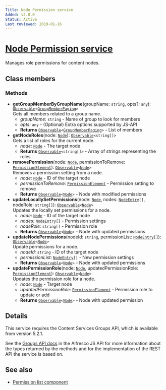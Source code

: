 ```yaml
---
Title: Node Permission service
Added: v2.0.0
Status: Active
Last reviewed: 2019-01-16
---
```


# [Node Permission service](../../../lib/content-services/src/lib/permission-manager/services/node-permission.service.ts "Defined in node-permission.service.ts")

Manages role permissions for content nodes.

## Class members

### Methods

*   **getGroupMemberByGroupName**(groupName: `string`, opts?: `any`): [`Observable`](http://reactivex.io/documentation/observable.html)`<`[`GroupMemberPaging`](https://github.com/Alfresco/alfresco-js-api/blob/develop/src/api/content-rest-api/docs/GroupMemberPaging.md)`>`<br/>
    Gets all members related to a group name.
    *   *groupName:* `string`  - Name of group to look for members
    *   *opts:* `any`  - (Optional) Extra options supported by JS-API
    *   **Returns** [`Observable`](http://reactivex.io/documentation/observable.html)`<`[`GroupMemberPaging`](https://github.com/Alfresco/alfresco-js-api/blob/develop/src/api/content-rest-api/docs/GroupMemberPaging.md)`>` - List of members
*   **getNodeRoles**(node: [`Node`](https://github.com/Alfresco/alfresco-js-api/blob/develop/src/api/content-rest-api/docs/Node.md)): [`Observable`](http://reactivex.io/documentation/observable.html)`<string[]>`<br/>
    Gets a list of roles for the current node.
    *   *node:* [`Node`](https://github.com/Alfresco/alfresco-js-api/blob/develop/src/api/content-rest-api/docs/Node.md)  - The target node
    *   **Returns** [`Observable`](http://reactivex.io/documentation/observable.html)`<string[]>` - Array of strings representing the roles
*   **removePermission**(node: [`Node`](https://github.com/Alfresco/alfresco-js-api/blob/develop/src/api/content-rest-api/docs/Node.md), permissionToRemove: [`PermissionElement`](https://github.com/Alfresco/alfresco-js-api/blob/develop/src/api/content-rest-api/docs/PermissionElement.md)): [`Observable`](http://reactivex.io/documentation/observable.html)`<`[`Node`](https://github.com/Alfresco/alfresco-js-api/blob/develop/src/api/content-rest-api/docs/Node.md)`>`<br/>
    Removes a permission setting from a node.
    *   *node:* [`Node`](https://github.com/Alfresco/alfresco-js-api/blob/develop/src/api/content-rest-api/docs/Node.md)  - ID of the target node
    *   *permissionToRemove:* [`PermissionElement`](https://github.com/Alfresco/alfresco-js-api/blob/develop/src/api/content-rest-api/docs/PermissionElement.md)  - Permission setting to remove
    *   **Returns** [`Observable`](http://reactivex.io/documentation/observable.html)`<`[`Node`](https://github.com/Alfresco/alfresco-js-api/blob/develop/src/api/content-rest-api/docs/Node.md)`>` - Node with modified permissions
*   **updateLocallySetPermissions**(node: [`Node`](https://github.com/Alfresco/alfresco-js-api/blob/develop/src/api/content-rest-api/docs/Node.md), nodes: [`NodeEntry`](https://github.com/Alfresco/alfresco-js-api/blob/master/src/alfresco-core-rest-api/docs/NodeEntry.md)`[]`, nodeRole: `string[]`): [`Observable`](http://reactivex.io/documentation/observable.html)`<`[`Node`](https://github.com/Alfresco/alfresco-js-api/blob/develop/src/api/content-rest-api/docs/Node.md)`>`<br/>
    Updates the locally set permissions for a node.
    *   *node:* [`Node`](https://github.com/Alfresco/alfresco-js-api/blob/develop/src/api/content-rest-api/docs/Node.md)  - ID of the target node
    *   *nodes:* [`NodeEntry`](https://github.com/Alfresco/alfresco-js-api/blob/master/src/alfresco-core-rest-api/docs/NodeEntry.md)`[]`  - Permission settings
    *   *nodeRole:* `string[]`  - Permission role
    *   **Returns** [`Observable`](http://reactivex.io/documentation/observable.html)`<`[`Node`](https://github.com/Alfresco/alfresco-js-api/blob/develop/src/api/content-rest-api/docs/Node.md)`>` - Node with updated permissions
*   **updateNodePermissions**(nodeId: `string`, permissionList: [`NodeEntry`](https://github.com/Alfresco/alfresco-js-api/blob/master/src/alfresco-core-rest-api/docs/NodeEntry.md)`[]`): [`Observable`](http://reactivex.io/documentation/observable.html)`<`[`Node`](https://github.com/Alfresco/alfresco-js-api/blob/develop/src/api/content-rest-api/docs/Node.md)`>`<br/>
    Update permissions for a node.
    *   *nodeId:* `string`  - ID of the target node
    *   *permissionList:* [`NodeEntry`](https://github.com/Alfresco/alfresco-js-api/blob/master/src/alfresco-core-rest-api/docs/NodeEntry.md)`[]`  - New permission settings
    *   **Returns** [`Observable`](http://reactivex.io/documentation/observable.html)`<`[`Node`](https://github.com/Alfresco/alfresco-js-api/blob/develop/src/api/content-rest-api/docs/Node.md)`>` - Node with updated permissions
*   **updatePermissionRole**(node: [`Node`](https://github.com/Alfresco/alfresco-js-api/blob/develop/src/api/content-rest-api/docs/Node.md), updatedPermissionRole: [`PermissionElement`](https://github.com/Alfresco/alfresco-js-api/blob/develop/src/api/content-rest-api/docs/PermissionElement.md)): [`Observable`](http://reactivex.io/documentation/observable.html)`<`[`Node`](https://github.com/Alfresco/alfresco-js-api/blob/develop/src/api/content-rest-api/docs/Node.md)`>`<br/>
    Updates the permission role for a node.
    *   *node:* [`Node`](https://github.com/Alfresco/alfresco-js-api/blob/develop/src/api/content-rest-api/docs/Node.md)  - Target node
    *   *updatedPermissionRole:* [`PermissionElement`](https://github.com/Alfresco/alfresco-js-api/blob/develop/src/api/content-rest-api/docs/PermissionElement.md)  - Permission role to update or add
    *   **Returns** [`Observable`](http://reactivex.io/documentation/observable.html)`<`[`Node`](https://github.com/Alfresco/alfresco-js-api/blob/develop/src/api/content-rest-api/docs/Node.md)`>` - Node with updated permission

## Details

This service requires the Content Services Groups API, which is available from version 5.2.1.

See the
[Groups API docs](https://github.com/Alfresco/alfresco-js-api/blob/develop/src/api/content-rest-api/docs/GroupsApi.md)
in the Alfresco JS API for more information about the types returned by
the methods and for the implementation of the REST API the service is
based on.

## See also

*   [Permission list component](../components/permission-list.component.md)
